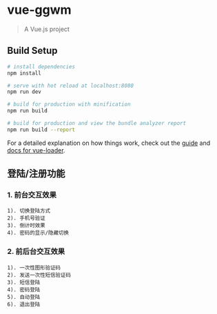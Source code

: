 # vue-ggwm

> A Vue.js project

## Build Setup

``` bash
# install dependencies
npm install

# serve with hot reload at localhost:8080
npm run dev

# build for production with minification
npm run build

# build for production and view the bundle analyzer report
npm run build --report
```

For a detailed explanation on how things work, check out the [guide](http://vuejs-templates.github.io/webpack/) and [docs for vue-loader](http://vuejs.github.io/vue-loader).
## 登陆/注册功能
### 1. 前台交互效果
    1). 切换登陆方式
    2). 手机号验证
    3). 倒计时效果
    4). 密码的显示/隐藏切换

### 2. 前后台交互效果
    1). 一次性图形验证码
    2). 发送一次性短信验证码
    3). 短信登陆
    4). 密码登陆
    5). 自动登陆
    6). 退出登陆   
